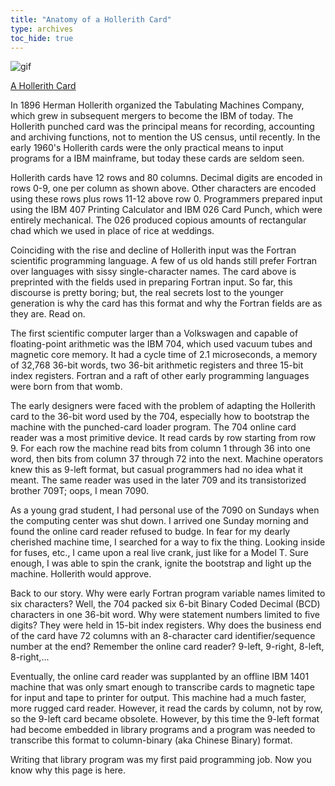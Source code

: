 ```yaml
---
title: "Anatomy of a Hollerith Card"
type: archives
toc_hide: true
---
```

 
![gif](/documentation/pic/ibmcarda.gif)  

[A Hollerith Card](/documentation/pic/ibmcard.jpg)  

In 1896 Herman Hollerith organized the Tabulating Machines Company, which grew in subsequent mergers to become the IBM of today. The Hollerith punched card was the principal means for recording, accounting and archiving functions, not to mention the US census, until recently. In the early 1960's Hollerith cards were the only practical means to input programs for a IBM mainframe, but today these cards are seldom seen.

Hollerith cards have 12 rows and 80 columns. Decimal digits are encoded in rows 0-9, one per column as shown above. Other characters are encoded using these rows plus rows 11-12 above row 0. Programmers prepared input using the IBM 407 Printing Calculator and IBM 026 Card Punch, which were entirely mechanical. The 026 produced copious amounts of rectangular chad which we used in place of rice at weddings.

Coinciding with the rise and decline of Hollerith input was the Fortran scientific programming language. A few of us old hands still prefer Fortran over languages with sissy single-character names. The card above is preprinted with the fields used in preparing Fortran input. So far, this discourse is pretty boring; but, the real secrets lost to the younger generation is why the card has this format and why the Fortran fields are as they are. Read on.

The first scientific computer larger than a Volkswagen and capable of floating-point arithmetic was the IBM 704, which used vacuum tubes and magnetic core memory. It had a cycle time of 2.1 microseconds, a memory of 32,768 36-bit words, two 36-bit arithmetic registers and three 15-bit index registers. Fortran and a raft of other early programming languages were born from that womb.

The early designers were faced with the problem of adapting the Hollerith card to the 36-bit word used by the 704, especially how to bootstrap the machine with the punched-card loader program. The 704 online card reader was a most primitive device. It read cards by row starting from row 9. For each row the machine read bits from column 1 through 36 into one word, then bits from column 37 through 72 into the next. Machine operators knew this as 9-left format, but casual programmers had no idea what it meant. The same reader was used in the later 709 and its transistorized brother 709T; oops, I mean 7090.

As a young grad student, I had personal use of the 7090 on Sundays when the computing center was shut down. I arrived one Sunday morning and found the online card reader refused to budge. In fear for my dearly cherished machine time, I searched for a way to fix the thing. Looking inside for fuses, etc., I came upon a real live crank, just like for a Model T. Sure enough, I was able to spin the crank, ignite the bootstrap and light up the machine. Hollerith would approve.

Back to our story. Why were early Fortran program variable names limited to six characters? Well, the 704 packed six 6-bit Binary Coded Decimal (BCD) characters in one 36-bit word. Why were statement numbers limited to five digits? They were held in 15-bit index registers. Why does the business end of the card have 72 columns with an 8-character card identifier/sequence number at the end? Remember the online card reader? 9-left, 9-right, 8-left, 8-right,...

Eventually, the online card reader was supplanted by an offline IBM 1401 machine that was only smart enough to transcribe cards to magnetic tape for input and tape to printer for output. This machine had a much faster, more rugged card reader. However, it read the cards by column, not by row, so the 9-left card became obsolete. However, by this time the 9-left format had become embedded in library programs and a program was needed to transcribe this format to column-binary (aka Chinese Binary) format.

Writing that library program was my first paid programming job. Now you know why this page is here.